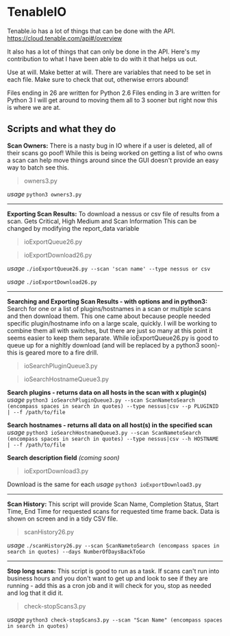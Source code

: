 # TenableIO
Tenable.io has a lot of things that can be done with the API.  https://cloud.tenable.com/api#/overview  

It also has a lot of things that can only be done in the API.  Here's my contribution to what I have been able to do with it that helps us out. 

Use at will.  Make better at will.  There are variables that need to be set in each file.  Make sure to check that out, otherwise errors abound!

Files ending in 26 are written for Python 2.6 Files ending in 3 are written for Python 3  I will get around to moving them all to 3 sooner but right now this is where we are at.

## Scripts and what they do

**Scan Owners:**
There is a nasty bug in IO where if a user is deleted, all of their scans go poof!  While this is being worked on getting a list of who owns a scan can help move things around since the GUI doesn't provide an easy way to batch see this.

> owners3.py

*usage* `python3 owners3.py`

----

**Exporting Scan Results:**
To download a nessus or csv file of results from a scan. Gets Critical, High Medium and Scan Information This can be changed by modifying the report_data variable
> ioExportQueue26.py

> ioExportDownload26.py


*usage* `./ioExportQueue26.py --scan 'scan name' --type nessus or csv`

*usage* `./ioExportDownload26.py`

----

**Searching and Exporting Scan Results - with options and in python3:**
Search for one or a list of plugins/hostnames in a scan or multiple scans and then download them.  This one came about because people needed specific plugin/hostname info on a large scale, quickly.  I will be working to combine them all with switches, but there are just so many at this point it seems easier to keep them separate. While ioExportQueue26.py is good to queue up for a nighltly download (and will be replaced by a python3 soon)- this is geared more to a fire drill.

> ioSearchPluginQueue3.py

> ioSearchHostnameQueue3.py

**Search plugins - returns data on all hosts in the scan with x plugin(s)**  
*usage* `python3 ioSearchPluginQueue3.py --scan ScanNametoSearch (encompass spaces in search in quotes) --type nessus|csv --p PLUGINID | --f /path/to/file`

**Search hostnames - returns all data on all host(s) in the specified scan**  
*usage* `python3 ioSearchHostnameQueue3.py --scan ScanNametoSearch (encompass spaces in search in quotes) --type nessus|csv --h HOSTNAME | --f /path/to/file`

**Search description field** *(coming soon)*

> ioExportDownload3.py

Download is the same for each  *usage* `python3 ioExportDownload3.py`

----

**Scan History:**
This script will provide Scan Name, Completion Status, Start Time, End Time for requested scans for requested time frame back.
Data is shown on screen and in a tidy CSV file.

> scanHistory26.py

*usage* `./scanHistory26.py --scan ScanNametoSearch (encompass spaces in search in quotes) --days NumberOfDaysBackToGo`

-----
**Stop long scans:**
This script is good to run as a task.  If scans can't run into business hours and you don't want to get up and look to see if they are running - add this as a cron job and it will check for you, stop as needed and log that it did it. 

> check-stopScans3.py

*usage* `python3 check-stopScans3.py --scan "Scan Name" (encompass spaces in search in quotes)`
